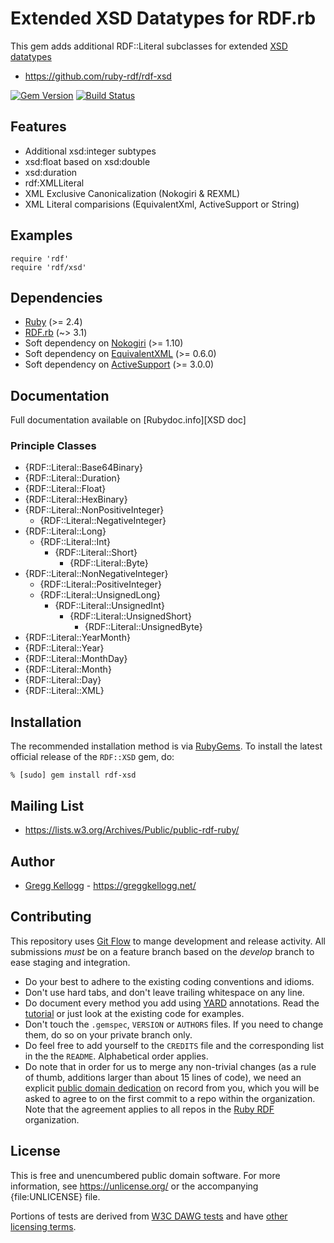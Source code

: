 # Extended XSD Datatypes for RDF.rb

This gem adds additional RDF::Literal subclasses for extended [XSD datatypes][]

* <https://github.com/ruby-rdf/rdf-xsd>

[![Gem Version](https://badge.fury.io/rb/rdf-xsd.png)](https://badge.fury.io/rb/rdf-xsd)
[![Build Status](https://travis-ci.org/ruby-rdf/rdf-xsd.png?branch=master)](https://travis-ci.org/ruby-rdf/rdf-xsd)

## Features

* Additional xsd:integer subtypes
* xsd:float based on xsd:double
* xsd:duration
* rdf:XMLLiteral
* XML Exclusive Canonicalization (Nokogiri & REXML)
* XML Literal comparisions (EquivalentXml, ActiveSupport or String)

## Examples

    require 'rdf'
    require 'rdf/xsd'

## Dependencies
* [Ruby](https://ruby-lang.org/) (>= 2.4)
* [RDF.rb](https://rubygems.org/gems/rdf) (~> 3.1)
* Soft dependency on [Nokogiri](https://rubygems.org/gems/nokogiri) (>= 1.10)
* Soft dependency on [EquivalentXML](https://rubygems.org/gems/equivalent-xml) (>= 0.6.0)
* Soft dependency on [ActiveSupport](https://rubygems.org/gems/activesupport) (>= 3.0.0)

## Documentation
Full documentation available on [Rubydoc.info][XSD doc]

### Principle Classes
* {RDF::Literal::Base64Binary}
* {RDF::Literal::Duration}
* {RDF::Literal::Float}
* {RDF::Literal::HexBinary}
* {RDF::Literal::NonPositiveInteger}
  * {RDF::Literal::NegativeInteger}
* {RDF::Literal::Long}
  * {RDF::Literal::Int}
    * {RDF::Literal::Short}
      * {RDF::Literal::Byte}
* {RDF::Literal::NonNegativeInteger}
  * {RDF::Literal::PositiveInteger}
  * {RDF::Literal::UnsignedLong}
    * {RDF::Literal::UnsignedInt}
      * {RDF::Literal::UnsignedShort}
        * {RDF::Literal::UnsignedByte}
* {RDF::Literal::YearMonth}
* {RDF::Literal::Year}
* {RDF::Literal::MonthDay}
* {RDF::Literal::Month}
* {RDF::Literal::Day}
* {RDF::Literal::XML}

## Installation

The recommended installation method is via [RubyGems](https://rubygems.org/).
To install the latest official release of the `RDF::XSD` gem, do:

    % [sudo] gem install rdf-xsd

## Mailing List

* <https://lists.w3.org/Archives/Public/public-rdf-ruby/>

## Author

* [Gregg Kellogg](https://github.com/gkellogg) - <https://greggkellogg.net/>

## Contributing
This repository uses [Git Flow](https://github.com/nvie/gitflow) to mange development and release activity. All submissions _must_ be on a feature branch based on the _develop_ branch to ease staging and integration.

* Do your best to adhere to the existing coding conventions and idioms.
* Don't use hard tabs, and don't leave trailing whitespace on any line.
* Do document every method you add using [YARD][] annotations. Read the
  [tutorial][YARD-GS] or just look at the existing code for examples.
* Don't touch the `.gemspec`, `VERSION` or `AUTHORS` files. If you need to
  change them, do so on your private branch only.
* Do feel free to add yourself to the `CREDITS` file and the corresponding
  list in the the `README`. Alphabetical order applies.
* Do note that in order for us to merge any non-trivial changes (as a rule
  of thumb, additions larger than about 15 lines of code), we need an
  explicit [public domain dedication][PDD] on record from you,
  which you will be asked to agree to on the first commit to a repo within the organization.
  Note that the agreement applies to all repos in the [Ruby RDF](https://github.com/ruby-rdf/) organization.

## License

This is free and unencumbered public domain software. For more information,
see <https://unlicense.org/> or the accompanying {file:UNLICENSE} file.

Portions of tests are derived from [W3C DAWG tests](https://www.w3.org/2001/sw/DataAccess/tests/) and have [other licensing terms](https://www.w3.org/2001/sw/DataAccess/tests/data-r2/LICENSE).

[Ruby]:       https://ruby-lang.org/
[RDF]:        https://www.w3.org/RDF/
[YARD]:       https://yardoc.org/
[YARD-GS]:    https://rubydoc.info/docs/yard/file/docs/GettingStarted.md
[PDD]:              https://unlicense.org/#unlicensing-contributions
[Backports]:  https://rubygems.org/gems/backports
[XSD Datatypes]: https://www.w3.org/TR/2004/REC-xmlschema-2-20041028/#built-in-datatypes